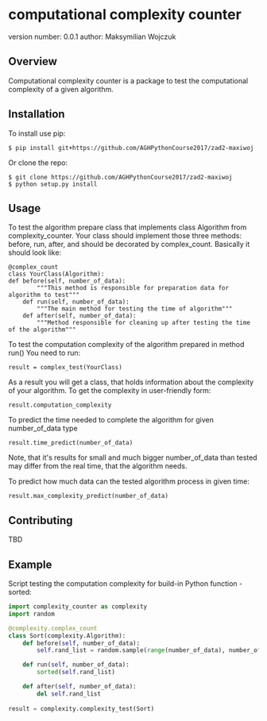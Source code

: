computational complexity counter
===============================

version number: 0.0.1
author: Maksymilian Wojczuk

Overview
--------

Computational complexity counter is a package to test the computational complexity of a given algorithm.

Installation
--------------------

To install use pip:

    $ pip install git+https://github.com/AGHPythonCourse2017/zad2-maxiwoj


Or clone the repo:

    $ git clone https://github.com/AGHPythonCourse2017/zad2-maxiwoj
    $ python setup.py install
    
Usage
--------------------
To test the algorithm prepare class that implements class Algorithm from complexity_counter. Your class should implement those three methods: before, run, after, and should be decorated by complex_count. Basically it should look like: 

```
@complex_count
class YourClass(Algorithm):
def before(self, number_of_data):
        """This method is responsible for preparation data for algorithm to test"""
    def run(self, number_of_data):
        """The main method for testing the time of algorithm"""
    def after(self, number_of_data):
        """Method responsible for cleaning up after testing the time of the algorithm"""
```

To test the computation complexity of the algorithm prepared in method run() You need to run:

```
result = complex_test(YourClass)
```
    
As a result you will get a class, that holds information about the complexity of your algorithm.
To get the complexity in user-friendly form:
```
result.computation_complexity
```
To predict the time needed to complete the algorithm for given number_of_data type
```
result.time_predict(number_of_data)
```
Note, that it's results for small and much bigger number_of_data than tested
may differ from the real time, that the algorithm needs.

To predict how much data can the tested algorithm process in given time:
 ```
result.max_complexity_predict(number_of_data)
 ```


Contributing
------------

TBD

Example
-------

Script testing the computation complexity for build-in Python function - sorted:

```python
import complexity_counter as complexity
import random

@complexity.complex_count
class Sort(complexity.Algorithm):
    def before(self, number_of_data):
        self.rand_list = random.sample(range(number_of_data), number_of_data)

    def run(self, number_of_data):
        sorted(self.rand_list)

    def after(self, number_of_data):
        del self.rand_list
        
result = complexity.complexity_test(Sort)
```
